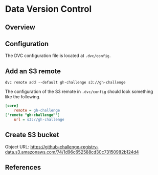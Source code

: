 # Data Version Control

## Overview

## Configuration

The DVC configuration file is located at `.dvc/config`.

## Add an S3 remote

```console
dvc remote add --default gh-challenge s3://gh-challenge
```

The configuration of the S3 remote in `.dvc/config` should look something like the following.

```ini
[core]
    remote = gh-challenge
['remote "gh-challenge"']
    url = s3://gh-challenge
```

## Create S3 bucket




Object URL: https://github-challenge-registry-data.s3.amazonaws.com/74/1d96c652588cd30c73150982b124d4

## References